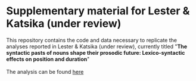# Supplementary material for Lester &amp; Katsika (under review)

This repository contains the code and data necessary to replicate the 
analyses reported in Lester &amp; Katsika (under review), currently
titled "**The syntactic pasts of nouns shape their prosodic future: 
Lexico-syntactic effects on position and duration**"
<br><br>
The analysis can be found [here](Analysis/analysis_simple.md)
